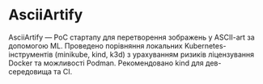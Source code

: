 # AsciiArtify
AsciiArtify — PoC стартапу для перетворення зображень у ASCII-art за допомогою ML. Проведено порівняння локальних Kubernetes-інструментів (minikube, kind, k3d) з урахуванням ризиків ліцензування Docker та можливості Podman. Рекомендовано kind для дев-середовища та CI.
